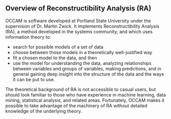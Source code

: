 ## Overview of Reconstructibility Analysis (RA)

OCCAM is software developed at Portland State University under the supervision of Dr. Martin Zwick. It implements Reconstructibility Analysis (RA), a method developed in the systems community, and which uses information theory to:

* search for possible models of a set of data 
* choose between those models in a theoretically well-justified way 
* fit a chosen model to the data, and then
* use the model for understanding the data, analyzing relationships between variables and groups of variables, making predictions, and in general gaining deep insight into the structure of the data and the ways it can be put to use.

The theoretical background of RA is not accessible to casual users, but should look familiar to those who have experience in machine learning, data mining, statistical analysis, and related areas. Fortunately, OCCAM makes it possible to take advantage of the machinery of RA without detailed knowledge of the underlying theory. 
